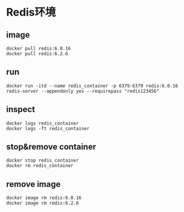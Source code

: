 # Redis环境

## image
```
docker pull redis:6.0.16
docker pull redis:6.2.6
```

## run
```
docker run -itd --name redis_container -p 6379:6379 redis:6.0.16 redis-server --appendonly yes --requirepass "redis123456"
```


## inspect
```
docker logs redis_container
docker logs -ft redis_container
```

## stop&remove container
```
docker stop redis_container
docker rm redis_container
```

## remove image
```
docker image rm redis:6.0.16
docker image rm redis:6.2.6
```



